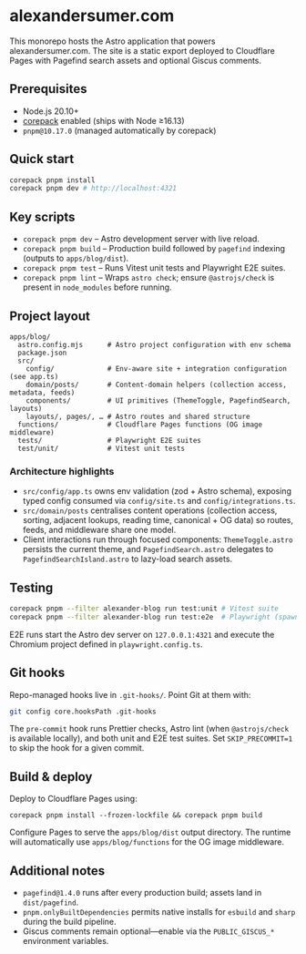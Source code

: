 # alexandersumer.com

This monorepo hosts the Astro application that powers alexandersumer.com. The site is a static export deployed to Cloudflare Pages with Pagefind search assets and optional Giscus comments.

## Prerequisites

- Node.js 20.10+
- [corepack](https://nodejs.org/api/corepack.html) enabled (ships with Node ≥16.13)
- `pnpm@10.17.0` (managed automatically by corepack)

## Quick start

```sh
corepack pnpm install
corepack pnpm dev # http://localhost:4321
```

## Key scripts

- `corepack pnpm dev` – Astro development server with live reload.
- `corepack pnpm build` – Production build followed by `pagefind` indexing (outputs to `apps/blog/dist`).
- `corepack pnpm test` – Runs Vitest unit tests and Playwright E2E suites.
- `corepack pnpm lint` – Wraps `astro check`; ensure `@astrojs/check` is present in `node_modules` before running.

## Project layout

```
apps/blog/
  astro.config.mjs      # Astro project configuration with env schema
  package.json
  src/
    config/             # Env-aware site + integration configuration (see app.ts)
    domain/posts/       # Content-domain helpers (collection access, metadata, feeds)
    components/         # UI primitives (ThemeToggle, PagefindSearch, layouts)
    layouts/, pages/, … # Astro routes and shared structure
  functions/            # Cloudflare Pages functions (OG image middleware)
  tests/                # Playwright E2E suites
  test/unit/            # Vitest unit tests
```

### Architecture highlights

- `src/config/app.ts` owns env validation (zod + Astro schema), exposing typed config consumed via `config/site.ts` and `config/integrations.ts`.
- `src/domain/posts` centralises content operations (collection access, sorting, adjacent lookups, reading time, canonical + OG data) so routes, feeds, and middleware share one model.
- Client interactions run through focused components: `ThemeToggle.astro` persists the current theme, and `PagefindSearch.astro` delegates to `PagefindSearchIsland.astro` to lazy-load search assets.

## Testing

```sh
corepack pnpm --filter alexander-blog run test:unit # Vitest suite
corepack pnpm --filter alexander-blog run test:e2e  # Playwright (spawns dev server)
```

E2E runs start the Astro dev server on `127.0.0.1:4321` and execute the Chromium project defined in `playwright.config.ts`.

## Git hooks

Repo-managed hooks live in `.git-hooks/`. Point Git at them with:

```sh
git config core.hooksPath .git-hooks
```

The `pre-commit` hook runs Prettier checks, Astro lint (when `@astrojs/check` is available locally), and both unit and E2E test suites. Set `SKIP_PRECOMMIT=1` to skip the hook for a given commit.

## Build & deploy

Deploy to Cloudflare Pages using:

```
corepack pnpm install --frozen-lockfile && corepack pnpm build
```

Configure Pages to serve the `apps/blog/dist` output directory. The runtime will automatically use `apps/blog/functions` for the OG image middleware.

## Additional notes

- `pagefind@1.4.0` runs after every production build; assets land in `dist/pagefind`.
- `pnpm.onlyBuiltDependencies` permits native installs for `esbuild` and `sharp` during the build pipeline.
- Giscus comments remain optional—enable via the `PUBLIC_GISCUS_*` environment variables.
